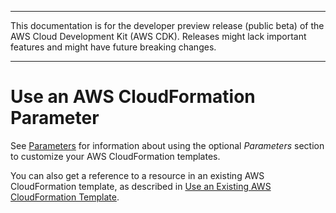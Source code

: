 --------

This documentation is for the developer preview release \(public beta\) of the AWS Cloud Development Kit \(AWS CDK\)\. Releases might lack important features and might have future breaking changes\.

--------

# Use an AWS CloudFormation Parameter<a name="get_cfn_param"></a>

See [Parameters](https://docs.aws.amazon.com/AWSCloudFormation/latest/UserGuide/parameters-section-structure.html) for information about using the optional *Parameters* section to customize your AWS CloudFormation templates\.

You can also get a reference to a resource in an existing AWS CloudFormation template, as described in [Use an Existing AWS CloudFormation Template](use_cfn_template.md)\.